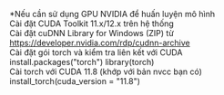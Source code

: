 *Nếu cần sử dụng GPU NVIDIA để huấn luyện mô hình  
Cài đặt CUDA Toolkit 11.x/12.x trên hệ thống  
Cài đặt cuDNN Library for Windows (ZIP) từ https://developer.nvidia.com/rdp/cudnn-archive  
Cài đặt gói torch và kiểm tra liên kết với CUDA  
install.packages("torch") 
library(torch)  
Cài torch với CUDA 11.8 (khớp với bản nvcc bạn có)  
install_torch(cuda_version = "11.8")
